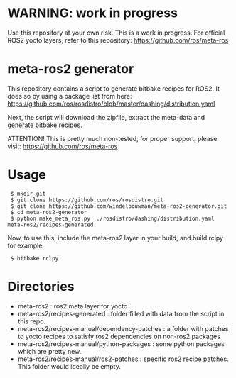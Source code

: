 
# WARNING: work in progress

Use this repository at your own risk. This is a work in progress. For official ROS2
yocto layers, refer to this repository: https://github.com/ros/meta-ros

# meta-ros2 generator

This repository contains a script to generate bitbake recipes for ROS2. It
does so by using a package list from here: https://github.com/ros/rosdistro/blob/master/dashing/distribution.yaml

Next, the script will download the zipfile, extract the meta-data and
generate bitbake recipes.

ATTENTION! This is pretty much non-tested, for proper support, please visit: https://github.com/ros/meta-ros

# Usage

     $ mkdir git
     $ git clone https://github.com/ros/rosdistro.git
     $ git clone https://github.com/windelbouwman/meta-ros2-generator.git
     $ cd meta-ros2-generator
     $ python make_meta_ros.py ../rosdistro/dashing/distribution.yaml meta-ros2/recipes-generated

Now, to use this, include the meta-ros2 layer in your build, and build rclpy for example:

     $ bitbake rclpy

# Directories

- meta-ros2 : ros2 meta layer for yocto
- meta-ros2/recipes-generated : folder filled with data from the script in this repo.
- meta-ros2/recipes-manual/dependency-patches : a folder with patches to yocto recipes to satisfy ros2 dependencies on non-ros2 packages
- meta-ros2/recipes-manual/python-packages : some python packages which are pretty new.
- meta-ros2/recipes-manual/ros2-patches : specific ros2 recipe patches. This folder would ideally be empty.

